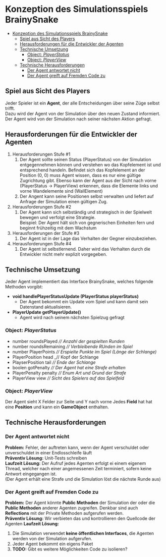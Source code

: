 # Konzeption des Simulationsspiels BrainySnake

- [Konzeption des Simulationsspiels BrainySnake](#konzeption-des-simulationsspiels-brainysnake)
    - [Spiel aus Sicht des Players](#spiel-aus-sicht-des-players)
    - [Herausforderungen für die Entwickler der Agenten](#herausforderungen-f%C3%BCr-die-entwickler-der-agenten)
    - [Technische Umsetzung](#technische-umsetzung)
        - [Object: _PlayerStatus_](#object-playerstatus)
        - [Object: _PlayerView_](#object-playerview)
    - [Technische Herausforderungen](#technische-herausforderungen)
        - [Der Agent antwortet nicht](#der-agent-antwortet-nicht)
        - [Der Agent greift auf Fremden Code zu](#der-agent-greift-auf-fremden-code-zu)


## Spiel aus Sicht des Players

Jeder Spieler ist ein **Agent**, der alle Entscheidungen über seine Züge selbst trifft.  
Dazu wird der Agent von der Simulation über den neuen Zustand informiert.  
Der Agent wird von der Simulation nach seiner nächsten Aktion gefragt.  

## Herausforderungen für die Entwickler der Agenten

1. Herausforderungen Stufe #1  
    1. Der Agent sollte seinen Status (PlayerStatus) von der Simulation entgegennehmen können und verstehen wo das Kopfelement ist und entsprechend handeln. Befindet sich das Kopfelement an der Position (0, 0) muss Agent 
    wissen, dass es nur eine gültige Zugrichtung gibt. Ebenso kann der Agent aus der Sicht nach vorne (PlayerStatus -> PlayerView) erkennen, dass die Elemente links und vorne Wandelemente sind (WallElement)
    2. Der Angent kann seine Positionen selbst verwalten und liefert auf Anfrage der Simulation einen gültigen Zug.
2. Herausforderungen Stufe #2  
    1. Der Agent kann sich selbständig und strategisch in der Spielwelt bewegen und verfolgt eine Strategie.  
    Beispiel: Der Agent hält sich von gegnerischen Einheiten fern und beginnt frühzeitig mit dem Wachstum
3. Herausforderungen der Stufe #3
    1. Der Agent ist in der Lage das Verhalten der Gegner einzubeziehen.
4. Herausforderungen Stufe #4
    1. Der Agent ist selbstlernend. Daher wird das Verhalten durch die Entwickler nicht mehr explizit vorgegeben. 

## Technische Umsetzung
Jeder Agent implementiert das Interface BrainySnake, welches folgende Methoden vorgibt:
- **void handlePlayerStatusUpdate (PlayerStatus playerStatus)**
    - Der Agent bekommt ein Update vom Spiel und kann damit sein Datenstand aktualisieren.
- **PlayerUpdate getPlayerUpdate()** 
    - Agent wird nach seinem nächsten Spielzug gefragt

### Object: _PlayerStatus_
 - number roundsPlayed     _// Anzahl der gespielten Runden_
 - number roundsRemaining  _// Verbleibende RUnden im Spiel_
 - number PlayerPoints     _// Erspielte Punkte im Spiel (Länge der Schlange)_
 - PlayerPosition head     _// Kopf der Schlange
 - PlayserPosition tail     _// Ende der Schlange_
 - boolen gotPenalty           _// Der Agent hat eine Strafe erhalten_
 - PlayerPenalty penalty     _// Enum Art und Grund der Strafe_
 - PlayerView view          _// Sicht des Spielers auf das Spielfeld_

### Object: _PlayerView_
Der Agent sieht X Felder zur Seite und Y nach vorne
Jedes **Field** hat hat eine **Position** und kann ein **GameObject** enthalten.

## Technische Herausforderungen

### Der Agent antwortet nicht

__Problem:__ Fehler, der auftreten kann, wenn der Agent verschuldet oder unverschuldet in einer Endlosschleife läuft  
**Präventiv Lösung:** Unit-Tests schreiben  
**Laufzeit Lösung:** Der Aufruf jedes Agenten erfolgt ei einem eigenem Thread, welcher nach einer angemessenen Zeit terminiert, sofern keine Antwort eingegangen ist.  
(Der Agent erhält eine Strafe und die Simulation löst die nächste Runde aus)   

### Der Agent greift auf Fremden Code zu
**Problem:** Der Agent könnte **Public Methoden** der Simulation der oder die **Public Methoden** anderer Agenten zugreifen.
Denkbar sind auch **Reflections** mit der Private Methoden aufgerufen werden.  
**Präventiv Lösung:** Wir verbieten das und kontrollieren den Quellcode der Agenten
**Laufzeit Lösung:**  

 1. Die Simulation verwendet **keine öffentlichen Interfaces**, die Agenten werden von der Simulation aufgerufen.  
 1. Jeder Agent bekommt ein eigens Paket
 1. **TODO:** Gibt es weitere Möglichkeiten Code zu isolieren?
